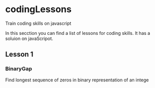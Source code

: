 # codingLessons
Train coding skills on javascript

In this secction you can find a list of lessons for coding skills. It has a soluion on javaScripot.

## Lesson 1
### BinaryGap
Find longest sequence of zeros in binary representation of an intege
